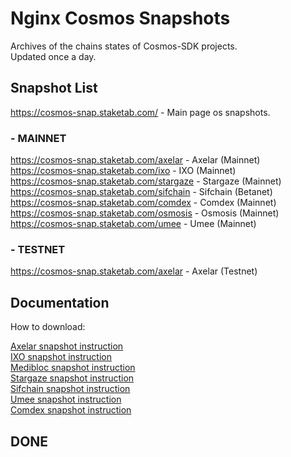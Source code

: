 # Nginx Cosmos Snapshots

Archives of the chains states of Cosmos-SDK projects.  
Updated once a day.  

## Snapshot List

https://cosmos-snap.staketab.com/ - Main page os snapshots.  

### - MAINNET
https://cosmos-snap.staketab.com/axelar - Axelar (Mainnet)  
https://cosmos-snap.staketab.com/ixo - IXO (Mainnet)  
https://cosmos-snap.staketab.com/stargaze - Stargaze (Mainnet)  
https://cosmos-snap.staketab.com/sifchain - Sifchain (Betanet)  
https://cosmos-snap.staketab.com/comdex - Comdex (Mainnet)  
https://cosmos-snap.staketab.com/osmosis - Osmosis (Mainnet)  
https://cosmos-snap.staketab.com/umee - Umee (Mainnet)  

### - TESTNET
https://cosmos-snap.staketab.com/axelar - Axelar (Testnet)  

## Documentation

How to download:  

[Axelar snapshot instruction](https://github.com/staketab/nginx-cosmos-snap/blob/main/docs/axelar.md)  
[IXO snapshot instruction](https://github.com/staketab/nginx-cosmos-snap/blob/main/docs/ixo.md)  
[Medibloc snapshot instruction](https://github.com/staketab/nginx-cosmos-snap/blob/main/docs/medibloc.md)  
[Stargaze snapshot instruction](https://github.com/staketab/nginx-cosmos-snap/blob/main/docs/stargaze.md)  
[Sifchain snapshot instruction](https://github.com/staketab/nginx-cosmos-snap/blob/main/docs/sifchain.md)  
[Umee snapshot instruction](https://github.com/staketab/nginx-cosmos-snap/blob/main/docs/umee.md)  
[Comdex snapshot instruction](https://github.com/staketab/nginx-cosmos-snap/blob/main/docs/comdex.md)  

## DONE
